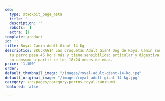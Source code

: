 ```yaml
---
seo:
  type: stackbit_page_meta
  title: ''
  description: ''
  robots: []
  extra: []
template: product
id: ''
title: Royal Canin Adult Giant 14 Kg
description: SKU:RAG14 Las Croquetas Adult Giant Dog de Royal Canin son ideales si
  tu perro pesa 45 kg o más y tiene sensibilidad articular y digestiva. Se recomienda
  su consumo a partir de los 18/24 meses de edad.
price: '1,500'
order: 
default_thumbnail_image: "/images/royal-adult-giant-14-kg.jpg"
default_original_image: "/images/royal-adult-giant-14-kg.jpg"
category: src/pages/category/perros-royal-canin.md
featured: false

---
```

